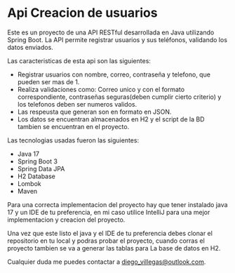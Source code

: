 # Api Creacion de usuarios
Este es un proyecto de una API RESTful desarrollada en Java utilizando Spring Boot.
La API permite registrar usuarios y sus teléfonos, validando los datos enviados.

Las caracteristicas de esta api son las siguientes:
- Registrar usuarios con nombre, correo, contraseña y telefono, que pueden ser mas de 1.
- Realiza validaciones como: Correo unico y con el formato correspondiente, contraseñas seguras(deben cumplir cierto criterio) y los telefonos deben ser numeros validos. 
- Las respeusta que generan son en formato en JSON.
- Los datos se encuentran almacenados en H2 y el script de la BD tambien se encuentran en el proyecto.

Las tecnologias usadas fueron las siguientes:
- Java 17
- Spring Boot 3
- Spring Data JPA
- H2 Database
- Lombok
- Maven

Para una correcta implementacion del proyecto hay que tener instalado java 17 y un IDE de tu preferencia, en mi caso utilice IntelliJ para una mejor implementacion y creacion del proyecto.

Una vez que este listo el java y el IDE de tu preferencia debes clonar el repositorio en tu local y podras probar el proyecto, cuando corras el proyecto tambien se va a generar las tablas para La base de datos en H2.

Cualquier duda me puedes contactar a diego_villegas@outlook.com.
